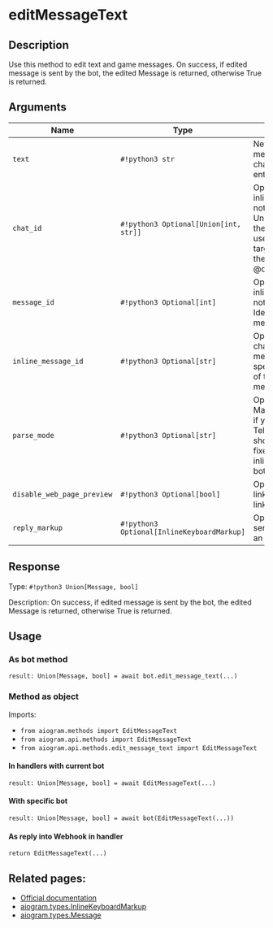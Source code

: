 # editMessageText

## Description

Use this method to edit text and game messages. On success, if edited message is sent by the bot, the edited Message is returned, otherwise True is returned.


## Arguments

| Name | Type | Description |
| - | - | - |
| `text` | `#!python3 str` | New text of the message, 1-4096 characters after entities parsing |
| `chat_id` | `#!python3 Optional[Union[int, str]]` | Optional. Required if inline_message_id is not specified. Unique identifier for the target chat or username of the target channel (in the format @channelusername) |
| `message_id` | `#!python3 Optional[int]` | Optional. Required if inline_message_id is not specified. Identifier of the message to edit |
| `inline_message_id` | `#!python3 Optional[str]` | Optional. Required if chat_id and message_id are not specified. Identifier of the inline message |
| `parse_mode` | `#!python3 Optional[str]` | Optional. Send Markdown or HTML, if you want Telegram apps to show bold, italic, fixed-width text or inline URLs in your bot's message. |
| `disable_web_page_preview` | `#!python3 Optional[bool]` | Optional. Disables link previews for links in this message |
| `reply_markup` | `#!python3 Optional[InlineKeyboardMarkup]` | Optional. A JSON-serialized object for an inline keyboard. |



## Response

Type: `#!python3 Union[Message, bool]`

Description: On success, if edited message is sent by the bot, the edited Message is returned, otherwise True is returned.


## Usage

### As bot method

```python3
result: Union[Message, bool] = await bot.edit_message_text(...)
```

### Method as object

Imports:

- `from aiogram.methods import EditMessageText`
- `from aiogram.api.methods import EditMessageText`
- `from aiogram.api.methods.edit_message_text import EditMessageText`

#### In handlers with current bot
```python3
result: Union[Message, bool] = await EditMessageText(...)
```

#### With specific bot
```python3
result: Union[Message, bool] = await bot(EditMessageText(...))
```
#### As reply into Webhook in handler
```python3
return EditMessageText(...)
```


## Related pages:

- [Official documentation](https://core.telegram.org/bots/api#editmessagetext)
- [aiogram.types.InlineKeyboardMarkup](../types/inline_keyboard_markup.md)
- [aiogram.types.Message](../types/message.md)
